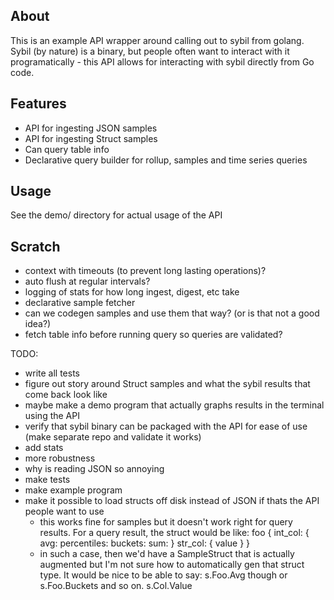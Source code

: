 ## About

This is an example API wrapper around calling out to sybil from golang. Sybil
(by nature) is a binary, but people often want to interact with it
programatically - this API allows for interacting with sybil directly from Go
code.

## Features

* API for ingesting JSON samples
* API for ingesting Struct samples
* Can query table info
* Declarative query builder for rollup, samples and time series queries

## Usage

See the demo/ directory for actual usage of the API

## Scratch

* context with timeouts (to prevent long lasting operations)?
* auto flush at regular intervals?
* logging of stats for how long ingest, digest, etc take
* declarative sample fetcher
* can we codegen samples and use them that way? (or is that not a good idea?)
* fetch table info before running query so queries are validated?

TODO:

* write all tests
* figure out story around Struct samples and what the sybil results that come back look like
* maybe make a demo program that actually graphs results in the terminal using the API
* verify that sybil binary can be packaged with the API for ease of use (make separate repo and validate it works)
* add stats 
* more robustness
* why is reading JSON so annoying
* make tests
* make example program
* make it possible to load structs off disk instead of JSON if thats the API people want to use
  * this works fine for samples but it doesn't work right for query results. For a query result, the struct would be like:
    foo {
      int_col: { 
        avg: 
        percentiles:
        buckets:
        sum: 
      }
      str_col: {
        value
      }
    }
  * in such a case, then we'd have a SampleStruct that is actually augmented but I'm not sure how to automatically gen that struct type. It would be nice to be able to say: s.Foo.Avg though or s.Foo.Buckets and so on. s.Col.Value
